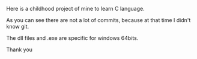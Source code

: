 Here is a childhood project of mine to learn C language.

As you can see there are not a lot of commits, because at that time I didn't know git.

The dll files and .exe are specific for windows 64bits.

Thank you
